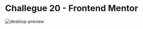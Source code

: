 # Challegue 20 - Frontend Mentor

![desktop-preview](https://github.com/user-attachments/assets/afdc18fb-64f8-469a-86c2-d0194f9acb53)
